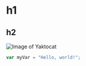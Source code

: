 # h1
## h2

![Image of Yaktocat](https://octodex.github.com/images/yaktocat.png)

``` javascript
var myVar = "Hello, world!";
```
